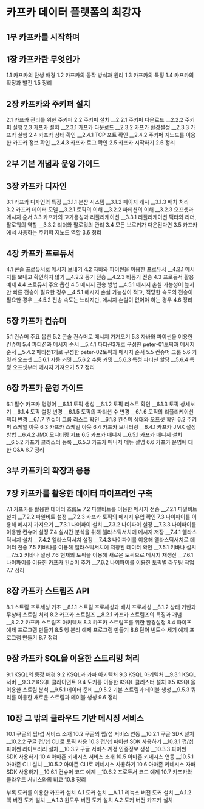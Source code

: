 # 카프카 데이터 플랫폼의 최강자

## 1부 카프카를 시작하며

## 1장 카프카란 무엇인가

1.1 카프카의 탄생 배경
1.2 카프카의 동작 방식과 원리
1.3 카프카의 특징
1.4 카프카의 확장과 발전
1.5 정리

## 2장 카프카와 주키퍼 설치

2.1 카프카 관리를 위한 주키퍼
2.2 주키퍼 설치
__2.2.1 주키퍼 다운로드
__2.2.2 주키퍼 실행
2.3 카프카 설치
__2.3.1 카프카 다운로드
__2.3.2 카프카 환경설정
__2.3.3 카프카 실행
2.4 카프카 상태 확인
__2.4.1 TCP 포트 확인
__2.4.2 주키퍼 지노드를 이용한 카프카 정보 확인
__2.4.3 카프카 로그 확인
2.5 카프카 시작하기
2.6 정리

## 2부 기본 개념과 운영 가이드

## 3장 카프카 디자인

3.1 카프카 디자인의 특징 
__3.1.1 분산 시스템 
__3.1.2 페이지 캐시
__3.1.3 배치 처리
3.2 카프카 데이터 모델 
__3.2.1 토픽의 이해
__3.2.2 파티션의 이해
__3.2.3 오프셋과 메시지 순서
3.3 카프카의 고가용성과 리플리케이션
__3.3.1 리플리케이션 팩터와 리더, 팔로워의 역할
__3.3.2 리더와 팔로워의 관리
3.4 모든 브로커가 다운된다면
3.5 카프카에서 사용하는 주키퍼 지노드 역할
3.6 정리

## 4장 카프카 프로듀서

4.1 콘솔 프로듀서로 메시지 보내기
4.2 자바와 파이썬을 이용한 프로듀서
__4.2.1 메시지를 보내고 확인하지 않기
__4.2.2 동기 전송
__4.2.3 비동기 전송
4.3 프로듀서 활용 예제
4.4 프로듀서 주요 옵션
4.5 메시지 전송 방법
__4.5.1 메시지 손실 가능성이 높지만 빠른 전송이 필요한 경우
__4.5.1 메시지 손실 가능성이 적고, 적당한 속도의 전송이 필요한 경우
__4.5.2 전송 속도는 느리지만, 메시지 손실이 없어야 하는 경우
4.6 정리

## 5장 카프카 컨슈머

5.1 컨슈머 주요 옵션
5.2 콘솔 컨슈머로 메시지 가져오기
5.3 자바와 파이썬을 이용한 컨슈머
5.4 파티션과 메시지 순서
__5.4.1 파티션3개로 구성한 peter-01토픽과 메시지 순서
__5.4.2 파티션1개로 구성한 peter-02토픽과 메시지 순서
5.5 컨슈머 그룹
5.6 커밋과 오프셋
__5.6.1 자동 커밋
__5.6.2 수동 커밋
__5.6.3 특정 파티션 할당
__5.6.4 특정 오프셋부터 메시지 가져오기
5.7 정리

## 6장 카프카 운영 가이드

6.1 필수 카프카 명령어
__6.1.1 토픽 생성 
__6.1.2 토픽 리스트 확인
__6.1.3 토픽 상세보기
__6.1.4 토픽 설정 변경
__6.1.5 토픽의 파티션 수 변경
__6.1.6 토픽의 리플리케이션 팩터 변경
__6.1.7 컨슈머 그룹 리스트 확인
__6.1.8 컨슈머 상태와 오프셋 확인
6.2 주키퍼 스케일 아웃
6.3 카프카 스케일 아웃
6.4 카프카 모니터링
__6.4.1 카프카 JMX 설정 방법
__6.4.2 JMX 모니터링 지표
6.5 카프카 매니저
__6.5.1 카프카 매니저 설치
__6.5.2 카프카 클러스터 등록
__6.5.3 카프카 매니저 메뉴 설명
6.6 카프카 운영에 대한 Q&A
6.7 정리

## 3부 카프카의 확장과 응용

## 7장 카프카를 활용한 데이터 파이프라인 구축

7.1 카프카를 활용한 데이터 흐름도
7.2 파일비트를 이용한 메시지 전송
__7.2.1 파일비트 설치
__7.2.2 파일비트 설정
__7.2.3 카프카 토픽의 메시지 유입 확인
7.3 나이파이를 이용해 메시지 가져오기
__7.3.1 나이파이 설치
__7.3.2 나이파이 설정
__7.3.3 나이파이를 이용한 컨슈머 설정
7.4 실시간 분석을 위해 엘라스틱서치에 메시지 저장
__7.4.1 엘라스틱서치 설치
__7.4.2 엘라스틱서치 설정
__7.4.3 나이파이를 이용해 엘라스틱서치로 데이터 전송
7.5 키바나를 이용해 엘라스틱서치에 저장된 데이터 확인
__7.5.1 키바나 설치
__7.5.2 키바나 설정
7.6 현재의 토픽을 이용해 새로운 토픽으로 메시지 재생산
__7.6.1 나이파이를 이용한 카프카 컨슈머 추가
__7.6.2 나이파이를 이용한 토픽별 라우팅 작업
7.7 정리

## 8장 카프카 스트림즈 API

8.1 스트림 프로세싱 기초
__8.1.1 스트림 프로세싱과 배치 프로세싱
__8.1.2 상태 기반과 무상태 스트림 처리
8.2 카프카 스트림즈
__8.2.1 카프카 스트림즈의 특징과 개념
__8.2.2 카프카 스트림즈 아키텍처
8.3 카프카 스트림즈를 위한 환경설정
8.4 파이프 예제 프로그램 만들기 
8.5 행 분리 예제 프로그램 만들기
8.6 단어 빈도수 세기 예제 프로그램 만들기
8.7 정리

## 9장 카프카 SQL을 이용한 스트리밍 처리

9.1 KSQL의 등장 배경
9.2 KSQL과 카파 아키텍처
9.3 KSQL 아키텍처
__9.3.1 KSQL 서버
__9.3.2 KSQL 클라이언트
9.4 도커를 이용한 KSQL 클러스터 설치
9.5 KSQL을 이용한 스트림 분석
__9.5.1 데이터 준비
__9.5.2 기본 스트림과 테이블 생성
__9.5.3 쿼리를 이용한 새로운 스트림과 테이블 생성
9.6 정리

## 10장 그 밖의 클라우드 기반 메시징 서비스

10.1 구글의 펍/섭 서비스 소개
10.2 구글의 펍/섭 서비스 연동
__10.2.1 구글 SDK 설치
__10.2.2 구글 펍/섭 CLI로 토픽 사용
10.3 펍/섭 파이썬 SDK 사용하기
__10.3.1 펍/섭 파이썬 라이브러리 설치
__10.3.2 구글 서비스 계정 인증정보 생성
__10.3.3 파이썬 SDK 사용하기
10.4 아마존 키네시스 서비스 소개
10.5 아마존 키네시스 연동
__10.5.1 아마존 CLI 설치
__10.5.2 아마존 CLI로 키네시스 사용하기
10.6 아마존 키네시스 자바 SDK 사용하기
__10.6.1 컨슈머 코드 예제
__10.6.2 프로듀서 코드 예제
10.7 카프카와 클라우드 서비스와의 비교
10.8 정리

부록 도커를 이용한 카프카 설치
A.1 도커 설치
__A.1.1 리눅스 버전 도커 설치
__A.1.2 맥 버전 도커 설치
__A.1.3 윈도우 버전 도커 설치
A.2 도커 버전 카프카 설치